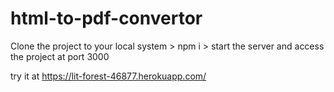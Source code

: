 # html-to-pdf-convertor


Clone the project to your local system > npm i > start the server and access the project at port 3000


try it at https://lit-forest-46877.herokuapp.com/
